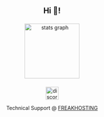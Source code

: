 <h2 align="center">Hi 👋!</h2>

###

<div align="center">
  <img src="https://github-readme-stats.vercel.app/api?username=blu133721&hide_title=false&hide_rank=false&show_icons=true&include_all_commits=true&count_private=true&disable_animations=false&theme=dracula&locale=en&hide_border=false" height="150" alt="stats graph"  />
</div>

###

###

<div align="center">
  <a href="https://discord.com/users/1142001023196606545" target="_blank">
    <img src="https://img.shields.io/static/v1?message=Discord&logo=discord&label=&color=7289DA&logoColor=white&labelColor=&style=for-the-badge" height="35" alt="discord logo"  />
  </a>
</div>

<div align="center">
  <p>Technical Support @ <a href="https://freakhosting.com/">FREAKHOSTING</a></p>
</div>

###

<br clear="both">

###
